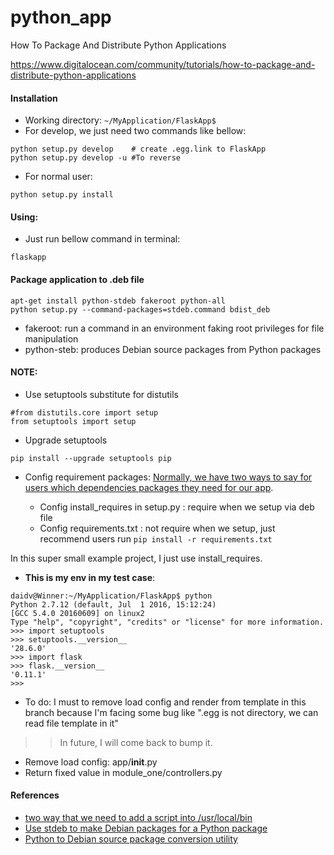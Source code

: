 # python_app
How To Package And Distribute Python Applications

https://www.digitalocean.com/community/tutorials/how-to-package-and-distribute-python-applications

#### Installation

- Working directory: `~/MyApplication/FlaskApp$`
- For develop, we just need two commands like bellow:

```
python setup.py develop    # create .egg.link to FlaskApp
python setup.py develop -u #To reverse
```
- For normal user:

```
python setup.py install
```

#### Using:

- Just run bellow command in terminal:
```
flaskapp
```

#### Package application to .deb file

```
apt-get install python-stdeb fakeroot python-all
python setup.py --command-packages=stdeb.command bdist_deb
```
- fakeroot: run a command in an environment faking root privileges for file manipulation
- python-steb: produces Debian source packages from Python packages
#### NOTE:

- Use setuptools substitute for distutils
```
#from distutils.core import setup
from setuptools import setup
```
- Upgrade setuptools

```
pip install --upgrade setuptools pip
```
- Config requirement packages: [Normally, we have two ways to say for users which dependencies packages they need for our app](https://packaging.python.org/requirements/).

	+ Config install_requires in setup.py : require when we setup via deb file
	+ Config requirements.txt : not require when we setup, just recommend users run `pip install -r requirements.txt`

In this super small example project, I just use install_requires.
-  <strong>This is my env in my test case</strong>:
```
daidv@Winner:~/MyApplication/FlaskApp$ python
Python 2.7.12 (default, Jul  1 2016, 15:12:24) 
[GCC 5.4.0 20160609] on linux2
Type "help", "copyright", "credits" or "license" for more information.
>>> import setuptools
>>> setuptools.__version__
'28.6.0'
>>> import flask
>>> flask.__version__
'0.11.1'
>>> 
```

- To do: I must to remove load config and render from template in this branch
because I'm facing some bug like ".egg is not directory, we can read file template in it"
>> In future, I will come back to bump it.

  + Remove load config: app/__init__.py
  + Return fixed value in module_one/controllers.py


#### References

- [two way that we need to add a script into /usr/local/bin](https://python-packaging.readthedocs.io/en/latest/command-line-scripts.html)
- [Use stdeb to make Debian packages for a Python package](http://shallowsky.com/blog/programming/python-debian-packages-w-stdeb.html)
- [Python to Debian source package conversion utility](https://pypi.python.org/pypi/stdeb/0.8.5)
